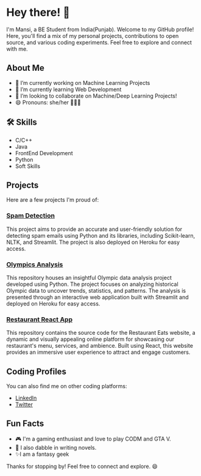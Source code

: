 # Hey there! 👋

I'm Mansi, a BE Student from India(Punjab). Welcome to my GitHub profile! Here, you'll find a mix of my personal projects, contributions to open source, and various coding experiments. Feel free to explore and connect with me.

## About Me

- 🔭 I’m currently working on Machine Learning Projects
- 🌱 I’m currently learning Web Development
- 👯 I’m looking to collaborate on Machine/Deep Learning Projects!
- 😄 Pronouns: she/her 🙋🏻‍♀️

## 🛠 Skills

- C/C++
- Java
- FrontEnd Development
- Python
- Soft Skills


## Projects
Here are a few projects I'm proud of:

### [Spam Detection](https://github.com/Mansi0402/Spam-Detection)

This project aims to provide an accurate and user-friendly solution for detecting spam emails using Python and its libraries, including Scikit-learn, NLTK, and Streamlit. The project is also deployed on Heroku for easy access.

### [Olympics Analysis](https://github.com/Mansi0402/Olympics_Analysis)

This repository houses an insightful Olympic data analysis project developed using Python. The project focuses on analyzing historical Olympic data to uncover trends, statistics, and patterns. The analysis is presented through an interactive web application built with Streamlit and deployed on Heroku for easy access.

### [Restaurant React App](https://github.com/Mansi0402/Restraunt)

This repository contains the source code for the Restaurant Eats website, a dynamic and visually appealing online platform for showcasing our restaurant's menu, services, and ambience. Built using React, this website provides an immersive user experience to attract and engage customers.

## Coding Profiles

You can also find me on other coding platforms:

- [LinkedIn](https://www.linkedin.com/in/mansi-raghav-316345202/)
- [Twitter](https://twitter.com/MansiRaghav15)

## Fun Facts

- 🎮 I'm a gaming enthusiast and love to play CODM and GTA V.
- 🎨 I also dabble in writing novels.
- ✨I am a fantasy geek

Thanks for stopping by! Feel free to connect and explore. 😄
